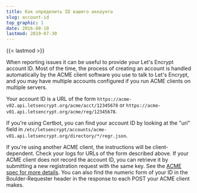```yaml
---
title: Как определить ID вашего аккаунта
slug: account-id
top_graphic: 1
date: 2016-08-10
lastmod: 2019-07-30
---
```


{{< lastmod >}}

When reporting issues it can be useful to provide your Let's Encrypt account ID.
Most of the time, the process of creating an account is handled automatically by
the ACME client software you use to talk to Let's Encrypt, and you may have
multiple accounts configured if you run ACME clients on multiple servers.

Your account ID is a URL of the form
`https://acme-v02.api.letsencrypt.org/acme/acct/12345678` or
`https://acme-v01.api.letsencrypt.org/acme/reg/12345678`.

If you're using Certbot, you can find your account ID by looking at the "uri"
field in
`/etc/letsencrypt/accounts/acme-v01.api.letsencrypt.org/directory/*/regr.json`.

If you're using another ACME client, the instructions will be client-dependent.
Check your logs for URLs of the form described above. If your ACME client does
not record the account ID, you can retrieve it by submitting a new registration
request with the same key. See the [ACME spec for more
details](https://github.com/ietf-wg-acme/acme/blob/master/draft-ietf-acme-acme.md#registration).
You can also find the numeric form of your ID in the Boulder-Requester header in
the response to each POST your ACME client makes.
